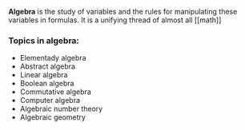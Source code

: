 **Algebra** is the study of variables and the rules for manipulating these variables in formulas. It is a unifying thread of almost all [[math]]


### Topics in algebra:

* Elementady algebra
* Abstract algebra
* Linear algebra
* Boolean algebra
* Commutative algebra
* Computer algebra
* Algebraic number theory
* Algebraic geometry